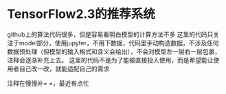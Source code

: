 # TensorFlow2.3的推荐系统

github上的算法代码很多，但是容易看明白模型的计算方法不多
这里的代码只关注于model部分，使用jupyter，不用下数据，代码里手动构造数据，不涉及任何数据预处理（但模型的输入格式和含义会给出），不会对模型左一层右一层包裹，注释会逐渐补充上去。
这里的代码不是为了能被直接投入使用，而是希望能让使用者自己改一改，就能适配自己的需求

注释在慢慢补= =，最近有点忙
